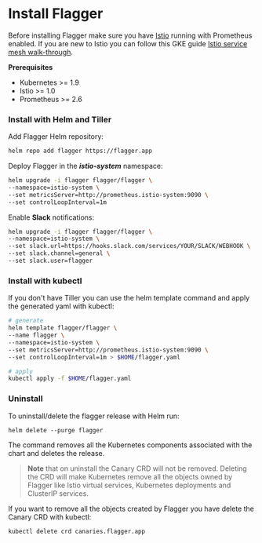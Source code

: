 # Install Flagger

Before installing Flagger make sure you have [Istio](https://istio.io) running with Prometheus enabled. 
If you are new to Istio you can follow this GKE guide 
[Istio service mesh walk-through](https://docs.flagger.app/install/install-istio).

**Prerequisites**

* Kubernetes &gt;= 1.9
* Istio &gt;= 1.0
* Prometheus &gt;= 2.6

### Install with Helm and Tiller

Add Flagger Helm repository:

```bash
helm repo add flagger https://flagger.app
```

Deploy Flagger in the _**istio-system**_ namespace:

```bash
helm upgrade -i flagger flagger/flagger \
--namespace=istio-system \
--set metricsServer=http://prometheus.istio-system:9090 \
--set controlLoopInterval=1m
```

Enable **Slack** notifications:

```bash
helm upgrade -i flagger flagger/flagger \
--namespace=istio-system \
--set slack.url=https://hooks.slack.com/services/YOUR/SLACK/WEBHOOK \
--set slack.channel=general \
--set slack.user=flagger
```

### Install with kubectl

If you don't have Tiller you can use the helm template command and apply the generated yaml with kubectl:

```bash
# generate
helm template flagger/flagger \
--name flagger \
--namespace=istio-system \
--set metricsServer=http://prometheus.istio-system:9090 \
--set controlLoopInterval=1m > $HOME/flagger.yaml

# apply
kubectl apply -f $HOME/flagger.yaml
```

###  Uninstall

To uninstall/delete the flagger release with Helm run:

```text
helm delete --purge flagger
```

The command removes all the Kubernetes components associated with the chart and deletes the release.

> **Note** that on uninstall the Canary CRD will not be removed. 
Deleting the CRD will make Kubernetes remove all the objects owned by Flagger like Istio virtual services, 
Kubernetes deployments and ClusterIP services.


If you want to remove all the objects created by Flagger you have delete the Canary CRD with kubectl:

```text
kubectl delete crd canaries.flagger.app
```

